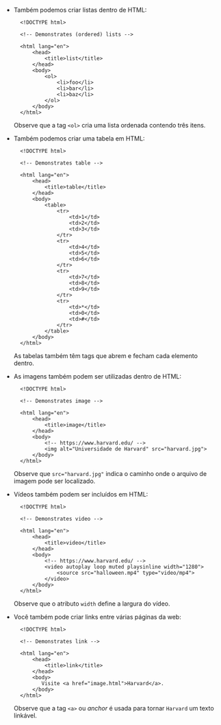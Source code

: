* Também podemos criar listas dentro de HTML:

        <!DOCTYPE html>
        
        <!-- Demonstrates (ordered) lists -->
        
        <html lang="en">
            <head>
                <title>list</title>
            </head>
            <body>
                <ol>
                    <li>foo</li>
                    <li>bar</li>
                    <li>baz</li>
                </ol>
            </body>
        </html>
        
    
    Observe que a tag `<ol>` cria uma lista ordenada contendo três itens.
    
* Também podemos criar uma tabela em HTML:

        <!DOCTYPE html>
        
        <!-- Demonstrates table -->
        
        <html lang="en">
            <head>
                <title>table</title>
            </head>
            <body>
                <table>
                    <tr>
                        <td>1</td>
                        <td>2</td>
                        <td>3</td>
                    </tr>
                    <tr>
                        <td>4</td>
                        <td>5</td>
                        <td>6</td>
                    </tr>
                    <tr>
                        <td>7</td>
                        <td>8</td>
                        <td>9</td>
                    </tr>
                    <tr>
                        <td>*</td>
                        <td>0</td>
                        <td>#</td>
                    </tr>
                </table>
            </body>
        </html>
        
    
    As tabelas também têm tags que abrem e fecham cada elemento dentro.
    
* As imagens também podem ser utilizadas dentro de HTML:

        <!DOCTYPE html>
        
        <!-- Demonstrates image -->
        
        <html lang="en">
            <head>
                <title>image</title>
            </head>
            <body>
                <!-- https://www.harvard.edu/ -->
                <img alt="Universidade de Harvard" src="harvard.jpg">
            </body>
        </html>
        
    
    Observe que `src="harvard.jpg"` indica o caminho onde o arquivo de imagem pode ser localizado.
    
* Vídeos também podem ser incluídos em HTML:

        <!DOCTYPE html>
        
        <!-- Demonstrates video -->
        
        <html lang="en">
            <head>
                <title>video</title>
            </head>
            <body>
                <!-- https://www.harvard.edu/ -->
                <video autoplay loop muted playsinline width="1280">
                    <source src="halloween.mp4" type="video/mp4">
                </video>
            </body>
        </html>
        
    
    Observe que o atributo `width` define a largura do vídeo.
    
* Você também pode criar links entre várias páginas da web:

        <!DOCTYPE html>
        
        <!-- Demonstrates link -->
        
        <html lang="en">
            <head>
                <title>link</title>
            </head>
            <body>
               Visite <a href="image.html">Harvard</a>.
            </body>
        </html>
        
    
    Observe que a tag `<a>` ou _anchor_ é usada para tornar `Harvard` um texto linkável.